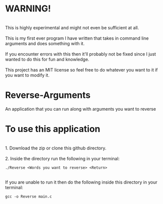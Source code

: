 # WARNING!
<br>This is highly experimental and might not even be sufficient at all.<br>
<br>This is my first ever program I have written that takes in command line arguments and does something with it.<br>
<br>If you encounter errors with this then it'll probably not be fixed since I just wanted to do this for fun and knowledge.<br>
<br>This project has an MIT license so feel free to do whatever you want to it if you want to modify it.<br>

# Reverse-Arguments
An application that you can run along with arguments you want to reverse

# To use this application
<br>1. Download the zip or clone this github directory. <br>
<br>2. Inside the directory run the following in your terminal:
```
./Reverse <Words you want to reverse> <Return>
```
<br>If you are unable to run it then do the following inside this directory in your terminal:
```
gcc -o Reverse main.c
```
